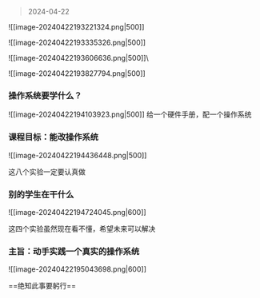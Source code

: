 > 2024-04-22

![[image-20240422193221324.png|500]]

![[image-20240422193335326.png|500]]

![[image-20240422193606636.png|500]]\


![[image-20240422193827794.png|500]]

### 操作系统要学什么？

![[image-20240422194103923.png|500]]
给一个硬件手册，配一个操作系统

### 课程目标：能改操作系统

![[image-20240422194436448.png|500]]

这八个实验一定要认真做

### 别的学生在干什么

![[image-20240422194724045.png|600]]

这四个实验虽然现在看不懂，希望未来可以解决

### 主旨：动手实践一个真实的操作系统

![[image-20240422195043698.png|600]]

==绝知此事要躬行==
